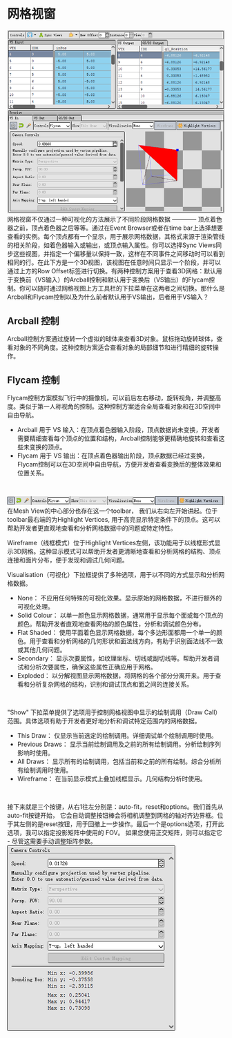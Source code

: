# 网格视窗
![](./img/8.Mesh_viewer.png)
网格视窗不仅通过一种可视化的方法展示了不同阶段网格数据 ———— 顶点着色器之前，顶点着色器之后等等。通过在Event Browser或者在time bar上选择想要查看的实例。每个顶点都有一个显示，用于展示网格数据，其格式来源于渲染管线的相关阶段，如着色器输入或输出，或顶点输入属性。你可以选择Sync Views同步这些视图，并指定一个偏移量以保持一致，这样在不同事件之间移动时可以看到相同的行。在此下方是一个3D视图，该视图在任意时间只显示一个阶段，并可以通过上方的Row Offset标签进行切换。有两种控制方案用于查看3D网格：默认用于变换前（VS输入）的Arcball控制和默认用于变换后（VS输出）的Flycam控制。你可以随时通过网格视图上方工具栏的下拉菜单在这两者之间切换。那什么是Arcball和Flycam控制以及为什么前者默认用于VS输出，后者用于VS输入？

## Arcball 控制
Arcball控制方案通过旋转一个虚拟的球体来查看3D对象。鼠标拖动旋转球体，查看对象的不同角度。这种控制方案适合查看对象的局部细节和进行精细的旋转操作。
## Flycam 控制
Flycam控制方案模拟飞行中的摄像机，可以前后左右移动，旋转视角，并调整高度。类似于第一人称视角的控制。这种控制方案适合全局查看对象和在3D空间中自由导航。
<br/>

* Arcball 用于 VS 输入：在顶点着色器输入阶段，顶点数据尚未变换，开发者需要精细查看每个顶点的位置和结构，Arcball控制能够更精确地旋转和查看这些未变换的顶点。
* Flycam 用于 VS 输出：在顶点着色器输出阶段，顶点数据已经过变换，Flycam控制可以在3D空间中自由导航，方便开发者查看变换后的整体效果和位置关系。
<br/>

![](./img/8.mesh_viewer_tool_bar.png)
在Mesh View的中心部分也存在这一个toolbar， 我们从右向左开始讲起。位于toolbar最右端的为Highlight Vertices, 用于高亮显示特定条件下的顶点。这可以帮助开发者更直观地查看和分析网格数据中的问题或特定特性。
<br/>

Wireframe（线框模式）位于Highlight Vertices左侧，该功能用于以线框形式显示3D网格。这种显示模式可以帮助开发者更清晰地查看和分析网格的结构、顶点连接和面片分布，便于发现和调试几何问题。
<br/>

Visualisation（可视化）下拉框提供了多种选项，用于以不同的方式显示和分析网格数据。
* None： 不应用任何特殊的可视化效果。显示原始的网格数据，不进行额外的可视化处理。
* Solid Colour： 以单一颜色显示网格数据，通常用于显示每个面或每个顶点的颜色。帮助开发者直观地查看网格的颜色属性，分析和调试颜色分布。
* Flat Shaded： 使用平面着色显示网格数据，每个多边形面都用一个单一的颜色。用于查看和分析网格的几何形状和面法线方向，有助于识别面法线不一致或其他几何问题。
* Secondary： 显示次要属性，如纹理坐标、切线或副切线等。帮助开发者调试和分析次要属性，确保这些属性正确应用于网格。
* Exploded： 以分解视图显示网格数据，将网格的各个部分分离开来。用于查看和分析复杂网格的结构，识别和调试顶点和面之间的连接关系。
<br/>

"Show" 下拉菜单提供了选项用于控制网格视图中显示的绘制调用（Draw Call）范围。具体选项有助于开发者更好地分析和调试特定范围内的网格数据。
* This Draw： 仅显示当前选定的绘制调用。详细调试单个绘制调用时使用。
* Previous Draws： 显示当前绘制调用及之前的所有绘制调用。分析绘制序列影响时使用。
* All Draws： 显示所有的绘制调用，包括当前和之前的所有绘制。综合分析所有绘制调用时使用。
* Wireframe： 在当前显示模式上叠加线框显示。几何结构分析时使用。
<br/>

接下来就是三个按键，从右1往左分别是：auto-fit，reset和options。我们首先从auto-fit按键开始， 它会自动调整按钮棒会将相机调整到网格的轴对齐边界框。位于其左侧的是reset按钮，用于回撤上一步操作。最后一个是options选项，打开此选项，我可以指定投影矩阵中使用的 FOV。 如果您使用正交矩阵，则可以指定它 - 尽管这需要手动调整矩阵参数。
![](./img/8.Mesh_viewer_options.png)
<br/>









